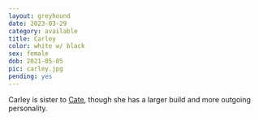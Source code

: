 ```yaml
---
layout: greyhound
date: 2023-03-29
category: available
title: Carley
color: white w/ black
sex: female
dob: 2021-05-05
pic: carley.jpg
pending: yes
---
```

Carley is sister to [Cate](/greyhounds/cate), though she has a larger build and more outgoing personality. 
